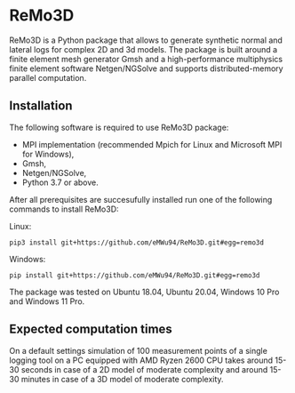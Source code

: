 # ReMo3D
ReMo3D is a Python package that allows to generate synthetic normal and lateral logs for complex 2D and 3d models. The package is built around a finite element mesh generator Gmsh and a high-performance multiphysics finite element software Netgen/NGSolve and supports distributed-memory parallel computation.

## Installation
The following software is required to use ReMo3D package:
- MPI implementation (recommended Mpich for Linux and Microsoft MPI for Windows),
- Gmsh,
- Netgen/NGSolve,
- Python 3.7 or above.

After all prerequisites are succesufully installed run one of the following commands to install ReMo3D:

Linux:
```
pip3 install git+https://github.com/eMWu94/ReMo3D.git#egg=remo3d
```

Windows:
```
pip install git+https://github.com/eMWu94/ReMo3D.git#egg=remo3d
```

The package was tested on Ubuntu 18.04, Ubuntu 20.04, Windows 10 Pro and Windows 11 Pro.

## Expected computation times
On a default settings simulation of 100 measurement points of a single logging tool on a PC equipped with AMD Ryzen 2600 CPU takes around 15-30 seconds in case of a 2D model of moderate complexity and around 15-30 minutes in case of a 3D model of moderate complexity.

